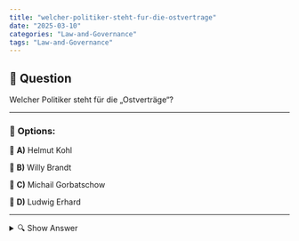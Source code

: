 ```yaml
---
title: "welcher-politiker-steht-fur-die-ostvertrage"
date: "2025-03-10"
categories: "Law-and-Governance"
tags: "Law-and-Governance"
---
```


## 📌 **Question**

Welcher Politiker steht für die „Ostverträge“?



---

### 📝 **Options:**

🔘 **A)** Helmut Kohl

🔘 **B)** Willy Brandt

🔘 **C)** Michail Gorbatschow

🔘 **D)** Ludwig Erhard

---

<details>
  <summary>🔍 Show Answer</summary>

  <p>
💡  <b>Correct Answer:</b>  b
  </p>
  <p>
    📖<b>Explanation:</b>
    Die „Ostverträge“ waren eine Reihe von Vereinbarungen in den 1970er Jahren, die darauf abzielten, die Beziehungen zwischen der Bundesrepublik Deutschland und den osteuropäischen Staaten zu verbessern. Diese Politik, bekannt als Neue Ostpolitik, wurde unter der Führung des deutschen Bundeskanzlers umgesetzt und förderte die Entspannung im Kalten Krieg. Ziel war es, politische Spannungen abzubauen, den Handel zu stärken und den Dialog mit Ländern wie der Sowjetunion, Polen und der DDR zu intensivieren. Die Ostverträge spielten eine zentrale Rolle in der deutschen Außenpolitik dieser Zeit.
  </p>
</details>
